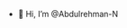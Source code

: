 - 👋 Hi, I’m @Abdulrehman-N


<!---
Abdulrehman-N/Abdulrehman-N is a ✨ special ✨ repository because its `README.md` (this file) appears on your GitHub profile.
You can click the Preview link to take a look at your changes.
--->

